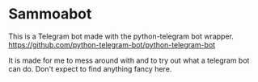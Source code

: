 # Sammoabot
This is a Telegram bot made with the python-telegram bot wrapper.
https://github.com/python-telegram-bot/python-telegram-bot

It is made for me to mess around with and to try out what a telegram bot can do. Don't expect to find anything fancy here.
